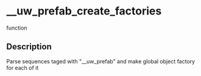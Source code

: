 # __uw_prefab_create_factories

<span class="badge badge-secondary">function</span>

## Description
Parse sequences taged with "__uw_prefab" and make global object factory for each of it